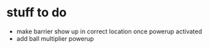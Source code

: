 # stuff to do

- make barrier show up in correct location once powerup activated
- add ball multiplier powerup
